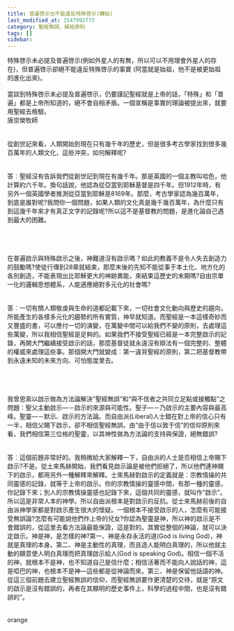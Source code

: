 ```yaml
---
title: 普遍啓示也不能違反特殊啓示(轉貼)
last_modified_at: 1547992773
category: 聖經無誤、解經原則
tags: []
sidebar: 
---
```


<p>特殊啓示未必提及普遍啓示(例如外星人的有無，所以可以不用理會外星人的存在)，但普遍啓示卻絕不能違反特殊啓示的事實 (阿當就是始祖，他不是被更始祖的進化出來)。<br/><br/>當談到特殊啓示未必提及普遍啓示，仍要謹記聖經就是上帝的話，「特殊」和「普遍」都是上帝所知道的，絕不會自相矛盾。一個宣稱是事實的理論被提出來，就要用聖經去檢驗。<br/><!--more-->唐崇榮牧師<br/><br/><br/>從創世記來看，人類開始到現在只有幾千年的歷史，但是很多考古學家找到很多幾百萬年的人類文化，這些沖突，如何解釋呢? <br/><br/><br/>  答︰聖經沒有告訴我們從創世記到現在有幾千年。那是英國的一個主教叫哈色，他計算約六千年。換句話說，他認為從亞當到耶穌基督是四千年。但1912年時，有另外一個英國學者推測從亞當到耶穌是8169年。那麼，考古學家認為幾百萬年，到底是誰對呢?我問你一個問題，如果人類的文化真是幾千幾百萬年，為什麼只有到這幾千年來才有真正文字的記錄呢?所以這不是基督教的問題，是進化論自己遇到最大的困難。<br/><br/><br/><br/><br/>在普遍啟示與特殊啟示之後，神難道沒有啟示嗎？如此的教義不是令人失去創造力的鼓勵嗎?使徒行傳到28章就結束，那麼末後的先知不能從事于本土化、地方化的各別創造，不能表現出比耶穌更大的神跡異能，來結束這歷史的末期嗎?自由宗單一化的邏輯思想體系，人能適應絕對多元化的社會嗎? <br/><br/><br/>  答︰一切有關人類敬虔與生命的道都記載下來，一切社會文化動向與歷史的趨向，所能產生的各樣多元化的趨勢的所有實質，神早就知道。而聖經是一本這樣奇妙而又豐盛的書，可以應付一切的演變，在萬變中間可以給我們不變的原則，去處理這些萬變，所以我相信聖經是足夠的。如果我們不接受聖經已經是一本完整啟示的記錄，再開大門繼續接受啟示的話，那麼基督徒就永遠沒有辯法有一個完整的、整體的權威來處理這些事。那個開大門就變成︰第一違背聖經的原則，第二把基督教帶到永遠未知的未來方向、可怕態度里去。<br/><br/><br/><br/><br/>我曾思索以啟示做為方法論解決”聖經無誤”和“與不信者之共同立足點或接觸點”之問題︰聖父主動啟示—－啟示的來源與可能性。聖子—－乃啟示的主要內容與最高峰。聖靈—－默示、啟示的方法論。而自由派(Liberal)人士錯在對上帝的信心只有一半，相信父賜下啟示，卻不相信聖經無誤。由“由于信以致于信”的信仰原則來看，我們相信第三位格的聖靈，以其神性做為方法論的支持與保證，絕無錯誤? <br/><br/><br/>  答︰這個前題非常好的。我稍微給大家解釋一下，自由派的人士是否相信上帝賜下啟示?不是。從土來馬赫開始，我們看見啟示論是被他們拒絕了，所以他們連神賜下的啟示，都用另外一種解釋來解釋。士來馬赫對啟示的定義就是︰宗教情操的共同靈感的記錄，就等于上帝的啟示。你的宗教情操的靈感中間，有那一種的靈感，你記錄下來；別人的宗教情操靈感也記錄下來，這個共同的靈感，就叫作“啟示”。所以這是非常人本的神學。所以自由派根本是對啟示的反抗。從士來馬赫前後的自由派神學家都是對啟示產生很大的懷疑。一個根本不接受啟示的人，怎麼有可能接受無誤論?怎麼有可能說他們作上帝的兒女?你認為聖靈是神，所以神的啟示是不會錯誤的，從這里去看方法論最能保證，這是對的。其實從整個的神論，就可以決定啟示。神是神，是怎樣的神?第一、神是永存永活的道(God is living God)，神就是真理的本身。第二、神是主動性的真理，而且造人能明白真理的，所以他就主動的願意使人明白真理而把真理啟示給人(God is speaking God)。相信一個不活的神，就根本不是神，也不知道自己是信什麼；相信活著而不能向人說話的神，這是啞巴的神，也根本不是神—這些都是從神論而來。第三、神是保留他話語的神。從這三個前題去建立聖經無誤的信仰，而聖經無誤要作更清楚的交待，就是“原文的啟示是沒有錯誤的，再者在其顯明的歷史事件上，科學的過程中間，也是沒有錯誤的”。<br/><br/><br/>orange</p>